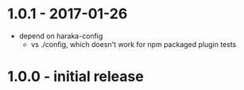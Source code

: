 
# 1.0.1  - 2017-01-26

* depend on haraka-config
    * vs ./config, which doesn't work for npm packaged plugin tests

# 1.0.0  - initial release

